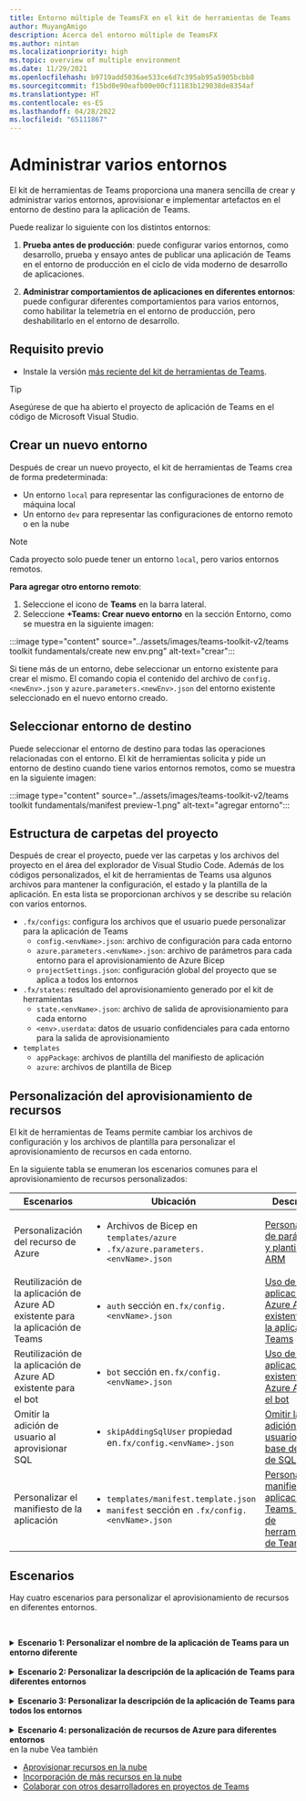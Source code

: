 ```yaml
---
title: Entorno múltiple de TeamsFX en el kit de herramientas de Teams
author: MuyangAmigo
description: Acerca del entorno múltiple de TeamsFX
ms.author: nintan
ms.localizationpriority: high
ms.topic: overview of multiple environment
ms.date: 11/29/2021
ms.openlocfilehash: b9719add5036ae533ce6d7c395ab95a5905bcbb8
ms.sourcegitcommit: f15bd0e90eafb00e00cf11183b129038de8354af
ms.translationtype: HT
ms.contentlocale: es-ES
ms.lasthandoff: 04/28/2022
ms.locfileid: "65111867"
---
```

# <a name="manage-multiple-environments"></a>Administrar varios entornos

 El kit de herramientas de Teams proporciona una manera sencilla de crear y administrar varios entornos, aprovisionar e implementar artefactos en el entorno de destino para la aplicación de Teams.

 Puede realizar lo siguiente con los distintos entornos:

1. **Prueba antes de producción**: puede configurar varios entornos, como desarrollo, prueba y ensayo antes de publicar una aplicación de Teams en el entorno de producción en el ciclo de vida moderno de desarrollo de aplicaciones.

2. **Administrar comportamientos de aplicaciones en diferentes entornos**: puede configurar diferentes comportamientos para varios entornos, como habilitar la telemetría en el entorno de producción, pero deshabilitarlo en el entorno de desarrollo.

## <a name="prerequisite"></a>Requisito previo

* Instale la versión [más reciente del kit de herramientas de Teams](https://marketplace.visualstudio.com/items?itemName=TeamsDevApp.ms-teams-vscode-extension).

> [!TIP]
> Asegúrese de que ha abierto el proyecto de aplicación de Teams en el código de Microsoft Visual Studio.

## <a name="create-a-new-environment"></a>Crear un nuevo entorno

Después de crear un nuevo proyecto, el kit de herramientas de Teams crea de forma predeterminada:

* Un entorno `local` para representar las configuraciones de entorno de máquina local
* Un entorno `dev` para representar las configuraciones de entorno remoto o en la nube

> [!NOTE]
> Cada proyecto solo puede tener un entorno `local`, pero varios entornos remotos.

**Para agregar otro entorno remoto**:

1. Seleccione el icono de **Teams** en la barra lateral.
2. Seleccione **+Teams: Crear nuevo entorno** en la sección Entorno, como se muestra en la siguiente imagen:

:::image type="content" source="../assets/images/teams-toolkit-v2/teams toolkit fundamentals/create new env.png" alt-text="crear":::

Si tiene más de un entorno, debe seleccionar un entorno existente para crear el mismo. El comando copia el contenido del archivo de `config.<newEnv>.json` y `azure.parameters.<newEnv>.json` del entorno existente seleccionado en el nuevo entorno creado.

## <a name="select-target-environment"></a>Seleccionar entorno de destino

Puede seleccionar el entorno de destino para todas las operaciones relacionadas con el entorno. El kit de herramientas solicita y pide un entorno de destino cuando tiene varios entornos remotos, como se muestra en la siguiente imagen:

:::image type="content" source="../assets/images/teams-toolkit-v2/teams toolkit fundamentals/manifest preview-1.png" alt-text="agregar entorno":::

## <a name="project-folder-structure"></a>Estructura de carpetas del proyecto

Después de crear el proyecto, puede ver las carpetas y los archivos del proyecto en el área del explorador de Visual Studio Code. Además de los códigos personalizados, el kit de herramientas de Teams usa algunos archivos para mantener la configuración, el estado y la plantilla de la aplicación. En esta lista se proporcionan archivos y se describe su relación con varios entornos.

* `.fx/configs`: configura los archivos que el usuario puede personalizar para la aplicación de Teams
  * `config.<envName>.json`: archivo de configuración para cada entorno 
  * `azure.parameters.<envName>.json`: archivo de parámetros para cada entorno para el aprovisionamiento de Azure Bicep
  * `projectSettings.json`: configuración global del proyecto que se aplica a todos los entornos
* `.fx/states`: resultado del aprovisionamiento generado por el kit de herramientas
  * `state.<envName>.json`: archivo de salida de aprovisionamiento para cada entorno
  * `<env>.userdata`: datos de usuario confidenciales para cada entorno para la salida de aprovisionamiento
* `templates`
  * `appPackage`: archivos de plantilla del manifiesto de aplicación
  * `azure`: archivos de plantilla de Bicep

## <a name="customize-resource-provision"></a>Personalización del aprovisionamiento de recursos

El kit de herramientas de Teams permite cambiar los archivos de configuración y los archivos de plantilla para personalizar el aprovisionamiento de recursos en cada entorno.

En la siguiente tabla se enumeran los escenarios comunes para el aprovisionamiento de recursos personalizados:

| Escenarios | Ubicación| Descripción |
| --- | --- | --- |
| Personalización del recurso de Azure | <ul> <li>Archivos de Bicep en `templates/azure`</li> <li>`.fx/azure.parameters.<envName>.json`</li></ul> | [Personalización de parámetros y plantillas de ARM](provision.md#customize-arm-parameters-and-templates) |
| Reutilización de la aplicación de Azure AD existente para la aplicación de Teams | <ul> <li>`auth` sección en`.fx/config.<envName>.json`</li> </ul> |  [Uso de una aplicación de Azure AD existente para la aplicación de Teams](provision.md#use-an-existing-azure-ad-app-for-your-teams-app) |
| Reutilización de la aplicación de Azure AD existente para el bot | <ul> <li>`bot` sección en`.fx/config.<envName>.json`</li> </ul> | [Uso de una aplicación existente de Azure AD para el bot](provision.md#use-an-existing-azure-ad-app-for-your-bot) |
| Omitir la adición de usuario al aprovisionar SQL | <ul> <li>`skipAddingSqlUser` propiedad en`.fx/config.<envName>.json`</li> </ul> | [Omitir la adición de usuario para la base de datos de SQL](provision.md#skip-adding-user-for-sql-database) |
| Personalizar el manifiesto de la aplicación | <ul> <li>`templates/manifest.template.json`</li> <li>`manifest` sección en `.fx/config.<envName>.json`</li>  </ul> | [Personalizar el manifiesto de aplicación de Teams en el kit de herramientas de Teams](TeamsFx-manifest-customization.md) |

## <a name="scenarios"></a>Escenarios

Hay cuatro escenarios para personalizar el aprovisionamiento de recursos en diferentes entornos.
<br>

<br><details>
<summary><b>Escenario 1: Personalizar el nombre de la aplicación de Teams para un entorno diferente</b></summary>

Puede establecer el nombre de la aplicación de Teams en `myapp(dev)` para el entorno predeterminado `dev` y `myapp(staging)` para el entorno de prueba`staging`.

Siga los siguientes pasos para la personalización:

1. Abra el archivo de configuración `.fx/configs/config.dev.json`
2. Actualice la propiedad del *manifiesto > appName > abreviatura* a `myapp(dev)`

  Las actualizaciones de `.fx/configs/config.dev.json` son las siguientes:

  ```json
  {
      "$schema": "https://aka.ms/teamsfx-env-config-schema",
      "description": "You can customize the TeamsFx config for different environments.   Visit https://aka.ms/teamsfx-env-config to learn more about this.",
      "manifest": {
          "appName": {
              "short": "myapp(dev)"
              ...
          }
      }
      ...
  }
  ```

3. Cree un nuevo entorno y asígnele un nombre `staging` si no existe
4. Abra el archivo de configuración `.fx/configs/config.staging.json`
5. Actualice la misma propiedad `myapp(staging)`
6. Ejecute el comando de aprovisionamiento en `dev` y el entorno `staging` para actualizar el nombre de la aplicación en entornos remotos. Para ejecutar el comando de aprovisionamiento con el kit de herramientas de Teams, consulte [aprovisionamiento](provision.md#provision-using-teams-toolkit)
</details>
<br>


<details>
<summary><b>Escenario 2: Personalizar la descripción de la aplicación de Teams para diferentes entornos</b></summary>

En este escenario, aprenderá a establecer diferentes descripciones de la aplicación de Teams para los distintos entornos:

* Para el entorno predeterminado `dev`, la descripción es `my app description for dev`
* Para el entorno de prueba `staging`, la descripción es `my app description for staging`

Siga los siguientes pasos para la personalización:

1. Abra el archivo de configuración `.fx/configs/config.dev.json`
2. Agregue la nueva propiedad del *manifiesto > descripción > abreviar* con el valor `my app description for dev`

  Las actualizaciones de `.fx/configs/config.dev.json` son las siguientes:

  ```json
  {
      "$schema": "https://aka.ms/teamsfx-env-config-schema",
      "description": "You can customize the TeamsFx config for different environments.   Visit https://aka.ms/teamsfx-env-config to learn more about this.",
      "manifest": {
          ...
          "description": {
              "short": "`my app description for dev"
              ...
          }
      }
      ...
  }
  ```

3. Cree un nuevo entorno y asígnele un nombre `staging` si no existe
4. Abra el archivo de configuración `.fx/configs/config.staging.json`
5. Agregue la misma propiedad a `my app description for staging`
6. Abra la plantilla del manifiesto de la aplicación de Teams `templates/appPackage/manifest.template.json`
7. Actualice la propiedad `description > short` para usar la **variable** definida en la configuración de archivos con sintaxis de mustache `{{config.manifest.description.short}}`
  
  Las actualizaciones de `manifest.template.json` son las siguientes:

  ```json
  {
    "$schema": "https://developer.microsoft.com/en-us/json-schemas/teams/v1.11/MicrosoftTeams.schema.json",
    "manifestVersion": "1.11",
    "version": "1.0.0",
    ...
    "description": {
      "short": "{{config.manifest.description.short}}", 
      ...
    },
    ...
  }
  ```

8. Ejecute el comando de aprovisionamiento en `dev` y en el entorno `staging` para actualizar el nombre de la aplicación en entornos remotos. Para ejecutar el comando de aprovisionamiento con el kit de herramientas de Teams, consulte [aprovisionamiento](provision.md#provision-using-teams-toolkit)

</details>
<br>

<details>
<summary><b>Escenario 3: Personalizar la descripción de la aplicación de Teams para todos los entornos</b></summary>

En este escenario, aprenderá a establecer la descripción de la aplicación de Teams en `my app description` para todos los entornos.

A medida que se comparte la plantilla de manifiesto de la aplicación de Teams en todos los entornos, podemos actualizar el valor de la descripción en ella para nuestro destino:

1. Abra la plantilla del manifiesto de la aplicación de Teams `templates/appPackage/manifest.template.json`
2. Actualice la propiedad `description > short` con **una cadena codificada de forma rígida** `my app description`
  
  Las actualizaciones de `manifest.template.json` son las siguientes:

  ```json
  {
    "$schema": "https://developer.microsoft.com/en-us/json-schemas/teams/v1.11/MicrosoftTeams.schema.json",
    "manifestVersion": "1.11",
    "version": "1.0.0",
    ...
    "description": {
      "short": "my app description",
      ...
    },
    ...
  }
 ```
3. Ejecute el comando de aprovisionamiento en **todo** el entorno para actualizar el nombre de la aplicación en entornos remotos. Para ejecutar el comando de aprovisionamiento con el kit de herramientas de Teams, consulte [aprovisionamiento](provision.md#provision-using-teams-toolkit)
<br></details>
<br>
<details>
<br><summary><b>Escenario 4: personalización de recursos de Azure para diferentes entornos</b></summary>
Puede personalizar los recursos de Azure para cada entorno, por ejemplo, especificar el nombre de la función de Azure; para ello, edite el entorno correspondiente a fx/configs/azure.parameters. {env}.json. archivo.

Para obtener más información sobre los archivos de plantilla y parámetros de Bicep, consulte [aprovisionamiento de recursos](provision.md)
</details> en la nube <br.



## <a name="see-also"></a>Vea también

* [Aprovisionar recursos en la nube](provision.md)
* [Incorporación de más recursos en la nube](add-resource.md)
* [Colaborar con otros desarrolladores en proyectos de Teams](TeamsFx-collaboration.md)